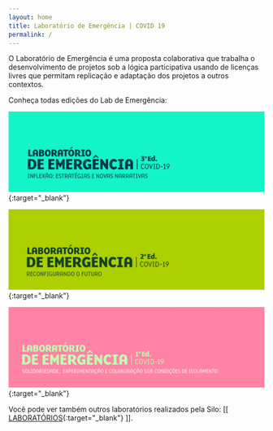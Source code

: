 ```yaml
---
layout: home
title: Laboratório de Emergência | COVID 19
permalink: /
---
```


O Laboratório de Emergência é uma proposta colaborativa que trabalha o desenvolvimento de projetos sob a lógica participativa usando de licenças livres que permitam replicação e adaptação dos projetos a outros contextos. 

Conheça todas edições do Lab de Emergência:

[![](/media/images/covers/lab_emergencia_3ed.jpg)](https://labdeemergencia.silo.org.br/3ed){:target="_blank"}
  
[![](/media/images/covers/lab_emergencia_2ed.jpg)](https://labdeemergencia.silo.org.br/2ed){:target="_blank"}
  
[![](/media/images/covers/lab_emergencia_1ed.jpg)](https://labdeemergencia.silo.org.br/1ed){:target="_blank"}



Você pode ver também outros laboratórios realizados pela Silo: [[ [LABORATÓRIOS](https://silo.org.br/interactivos/){:target="_blank"} ]].
